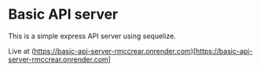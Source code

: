 # Basic API server

This is a simple express API server using sequelize.

Live at (https://basic-api-server-rmccrear.onrender.com)[https://basic-api-server-rmccrear.onrender.com]
